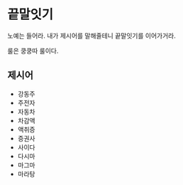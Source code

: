 # 끝말잇기

노예는 들어라. 내가 제시어를 말해줄테니 끝말잇기를 이어가거라.

룰은 쿵쿵따 룰이다.



## 제시어

- 강동주
- 주전자
- 자동차
- 차감액
- 액취증
- 증권사
- 사이다
- 다시마
- 마그마
- 마라탕